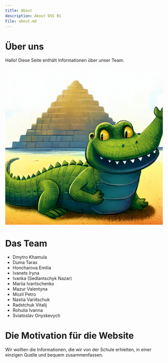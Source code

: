 ```yaml
---
title: About
description: About DSS B1
File: about.md
---
```

# Über uns

Hallo! Diese Seite enthält Informationen über unser Team.

![](https://raw.githubusercontent.com/pmozil/DSS_B1_Projekt/main/public/mainpagebg.png)


# Das Team
- Dmytro Khamula
- Duma Taras
- Honcharova Emilia
- Ivanets Iryna
- Ivanka (Sedlantschyk Nazar)
- Mariia Ivantschenko
- Mazur Valentyna
- Mozil Petro
- Nastia Variitschuk
- Radstchuk Vitalij
- Rohulia Ivanna
- Sviatoslav Onyskevych


# Die Motivation für die Website
Wir wollten die Informationen, die wir von der Schule erhielten, in einer einzigen Quelle  und bequem zusammenfassen.
